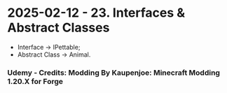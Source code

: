 # 2025-02-12 - 23. Interfaces & Abstract Classes
* Interface -> IPettable;
* Abstract Class -> Animal.

### Udemy - Credits: Modding By Kaupenjoe: Minecraft Modding 1.20.X for Forge
